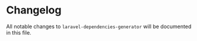# Changelog

All notable changes to `laravel-dependencies-generator` will be documented in this file.
